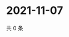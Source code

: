 # 2021-11-07

共 0 条

<!-- BEGIN WEIBO -->
<!-- 最后更新时间 Sun Nov 07 2021 20:01:11 GMT+0800 (China Standard Time) -->

<!-- END WEIBO -->

